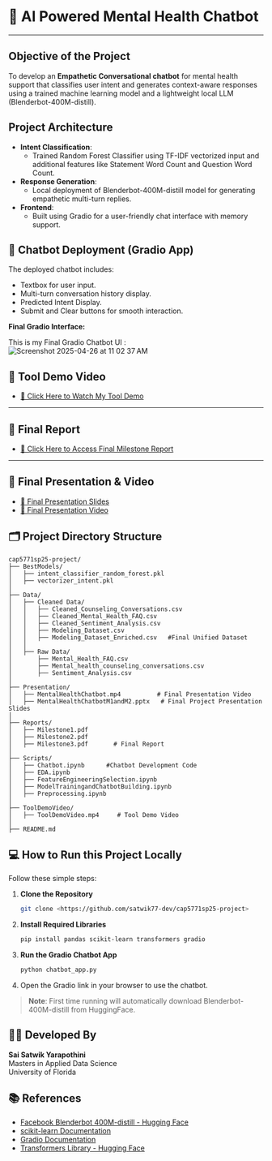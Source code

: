 # 🧠 AI Powered Mental Health Chatbot

---

## Objective of the Project

To develop an **Empathetic Conversational chatbot** for mental health support that classifies user intent and generates context-aware responses using a trained machine learning model and a lightweight local LLM (Blenderbot-400M-distill).


## Project Architecture

- **Intent Classification**:
  - Trained Random Forest Classifier using TF-IDF vectorized input and additional features like Statement Word Count and Question Word Count.
- **Response Generation**:
  - Local deployment of Blenderbot-400M-distill model for generating empathetic multi-turn replies.
- **Frontend**:
  - Built using Gradio for a user-friendly chat interface with memory support.



## 🚀 Chatbot Deployment (Gradio App)

The deployed chatbot includes:
- Textbox for user input.
- Multi-turn conversation history display.
- Predicted Intent Display.
- Submit and Clear buttons for smooth interaction.

**Final Gradio Interface:**

This is my Final Gradio Chatbot UI :
![Screenshot 2025-04-26 at 11 02 37 AM](https://github.com/user-attachments/assets/c19f5568-c2b4-4fb3-97aa-5e35d83e8e41)



## 🎥 Tool Demo Video

- [🔗 Click Here to Watch My Tool Demo](<https://uflorida-my.sharepoint.com/:v:/g/personal/saisatwi_yarapot_ufl_edu/EQMQR4tGWeJGvpG1WqFHU_8BLsqAbkafEIzoEja5TLv3Mw>)

---

## 📝 Final Report

- [🔗 Click Here to Access Final Milestone Report](<https://uflorida-my.sharepoint.com/:b:/g/personal/saisatwi_yarapot_ufl_edu/EVhYcYf3uvVOq624Ngehx6sBDoyjCrDQVJONzVDUGC6g1w?e=2bZIji>)

---

## 🎤 Final Presentation & Video

- [🔗 Final Presentation Slides](<https://uflorida-my.sharepoint.com/:b:/g/personal/saisatwi_yarapot_ufl_edu/EY9Fd1NM8LZAjFy77nXF2twBXOSobYLi6gI1kk-2NqHDVQ?e=9u3vHh>)
- [🔗 Final Presentation Video](<https://uflorida-my.sharepoint.com/:v:/g/personal/saisatwi_yarapot_ufl_edu/EZl-x3fJZDlBhsfjjJoSvBIBAq6vJ7VrdP5kLmfiW9VpDQ?nav=eyJyZWZlcnJhbEluZm8iOnsicmVmZXJyYWxBcHAiOiJPbmVEcml2ZUZvckJ1c2luZXNzIiwicmVmZXJyYWxBcHBQbGF0Zm9ybSI6IldlYiIsInJlZmVycmFsTW9kZSI6InZpZXciLCJyZWZlcnJhbFZpZXciOiJNeUZpbGVzTGlua0NvcHkifX0&e=KTNNtS>)


## 🗂️ Project Directory Structure

```
cap5771sp25-project/
├── BestModels/
│   ├── intent_classifier_random_forest.pkl
│   ├── vectorizer_intent.pkl
│
├── Data/
│   ├── Cleaned Data/
│   │   ├── Cleaned_Counseling_Conversations.csv
│   │   ├── Cleaned_Mental_Health_FAQ.csv
│   │   ├── Cleaned_Sentiment_Analysis.csv
│   │   ├── Modeling_Dataset.csv
│   │   ├── Modeling_Dataset_Enriched.csv   #Final Unified Dataset
│   │
│   ├── Raw Data/
│       ├── Mental_Health_FAQ.csv
│       ├── Mental_health_counseling_conversations.csv
│       ├── Sentiment_Analysis.csv
│
├── Presentation/
│   ├── MentalHealthChatbot.mp4          # Final Presentation Video
│   ├── MentalHealthChatbotM1andM2.pptx   # Final Project Presentation Slides
│
├── Reports/
│   ├── Milestone1.pdf
│   ├── Milestone2.pdf
│   ├── Milestone3.pdf       # Final Report
│
├── Scripts/
│   ├── Chatbot.ipynb      #Chatbot Development Code
│   ├── EDA.ipynb
│   ├── FeatureEngineeringSelection.ipynb
│   ├── ModelTrainingandChatbotBuilding.ipynb
│   ├── Preprocessing.ipynb
│
├── ToolDemoVideo/
│   ├── ToolDemoVideo.mp4     # Tool Demo Video
│
├── README.md

```

## 💻 How to Run this Project Locally

Follow these simple steps:

1. **Clone the Repository**
   ```bash
   git clone <https://github.com/satwik77-dev/cap5771sp25-project>
   ```

2. **Install Required Libraries**
   ```bash
   pip install pandas scikit-learn transformers gradio
   ```

3. **Run the Gradio Chatbot App**
   ```bash
   python chatbot_app.py
   ```

4. Open the Gradio link in your browser to use the chatbot.

> **Note**: First time running will automatically download Blenderbot-400M-distill from HuggingFace.


## 👨‍💻 Developed By

**Sai Satwik Yarapothini**  
Masters in Applied Data Science  
University of Florida



## 📚 References

- [Facebook Blenderbot 400M-distill - Hugging Face](https://huggingface.co/facebook/blenderbot-400M-distill)
- [scikit-learn Documentation](https://scikit-learn.org/stable/documentation.html)
- [Gradio Documentation](https://gradio.app/)
- [Transformers Library - Hugging Face](https://huggingface.co/docs/transformers/index)

